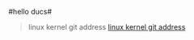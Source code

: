 #hello ducs#
> linux kernel git address
[linux kernel git address](https://git.kernel.org/cgit/ "linux kernel")
